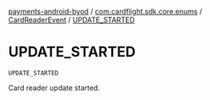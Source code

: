 [payments-android-byod](../../index.md) / [com.cardflight.sdk.core.enums](../index.md) / [CardReaderEvent](index.md) / [UPDATE_STARTED](./-u-p-d-a-t-e_-s-t-a-r-t-e-d.md)

# UPDATE_STARTED

`UPDATE_STARTED`

Card reader update started.

